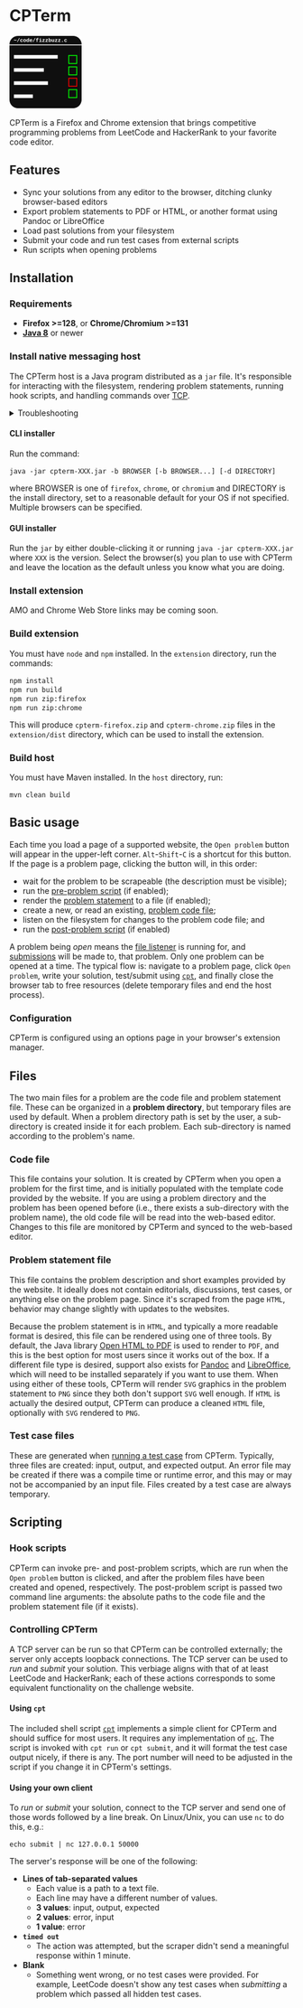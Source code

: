 # CPTerm

![cpterm logo](extension/icons/cpterm-128.png)

CPTerm is a Firefox and Chrome extension that brings competitive programming
problems from LeetCode and HackerRank to your favorite code editor.

## Features

- Sync your solutions from any editor to the browser, ditching clunky
browser-based editors
- Export problem statements to PDF or HTML, or another format using Pandoc or
LibreOffice
- Load past solutions from your filesystem
- Submit your code and run test cases from external scripts
- Run scripts when opening problems

## Installation

### Requirements

- **Firefox >=128**, or **Chrome/Chromium >=131**
- [**Java 8**](https://www.java.com/) or newer

### Install native messaging host

The CPTerm host is a Java program distributed as a `jar` file.  It's responsible
for interacting with the filesystem, rendering problem statements, running hook
scripts, and handling commands over [TCP](#controlling-cpterm).

<details>
<summary>Troubleshooting</summary>
Ensure that the <code>java</code> binary of the JRE is in your
<code>PATH</code>.  This should happen by default if you used an installer or
your Linux distribution's package manager, but run <code>java -version</code> in
a terminal or command prompt to make sure.  Additionally, the system-wide JRE
will be used to run the host itself.
</details>

#### CLI installer

Run the command:
```
java -jar cpterm-XXX.jar -b BROWSER [-b BROWSER...] [-d DIRECTORY]
```
where BROWSER is one of `firefox`, `chrome`, or `chromium` and DIRECTORY is the
install directory, set to a reasonable default for your OS if not specified.
Multiple browsers can be specified.

#### GUI installer

Run the `jar` by either double-clicking it or running `java -jar cpterm-XXX.jar`
where `XXX` is the version.  Select the browser(s) you plan to use with CPTerm
and leave the location as the default unless you know what you are doing.

### Install extension

AMO and Chrome Web Store links may be coming soon.

### Build extension

You must have `node` and `npm` installed.  In the `extension` directory, run the
commands:
```
npm install
npm run build
npm run zip:firefox
npm run zip:chrome
```
This will produce `cpterm-firefox.zip` and `cpterm-chrome.zip` files in the
`extension/dist` directory, which can be used to install the extension.

### Build host

You must have Maven installed.  In the `host` directory, run:
```
mvn clean build
```

## Basic usage

Each time you load a page of a supported website, the `Open problem` button will
appear in the upper-left corner.  `Alt`-`Shift`-`C` is a shortcut for this
button.  If the page is a problem page, clicking the button will, in this order:

- wait for the problem to be scrapeable (the description must be visible);
- run the [pre-problem script](#hook-scripts) (if enabled);
- render the [problem statement](#problem-statement-file) to a file (if enabled);
- create a new, or read an existing, [problem code file](#code-file);
- listen on the filesystem for changes to the problem code file; and
- run the [post-problem script](#hook-scripts) (if enabled)

A problem being _open_ means the [file listener](#code-file) is running for, and
[submissions](#controlling-cpterm) will be made to, that problem.  Only one
problem can be opened at a time.  The typical flow is: navigate to a problem
page, click `Open problem`, write your solution, test/submit using
[`cpt`](#using-cpt), and finally close the browser tab to free
resources (delete temporary files and end the host process).

### Configuration

CPTerm is configured using an options page in your browser's extension manager.

## Files

The two main files for a problem are the code file and problem statement file.
These can be organized in a **problem directory**, but temporary files are used
by default.  When a problem directory path is set by the user, a sub-directory
is created inside it for each problem.  Each sub-directory is named according to
the problem's name.

### Code file

This file contains your solution.  It is created by CPTerm when you open a
problem for the first time, and is initially populated with the template code
provided by the website.  If you are using a problem directory and the problem
has been opened before (i.e., there exists a sub-directory with the problem
name), the old code file will be read into the web-based editor.  Changes to
this file are monitored by CPTerm and synced to the web-based editor.

### Problem statement file

This file contains the problem description and short examples provided by the
website.  It ideally does not contain editorials, discussions, test cases, or
anything else on the problem page.  Since it's scraped from the page `HTML`,
behavior may change slightly with updates to the websites.

Because the problem statement is in `HTML`, and typically a more readable format
is desired, this file can be rendered using one of three tools.  By default, the
Java library [Open HTML to PDF](https://github.com/openhtmltopdf/openhtmltopdf)
is used to render to `PDF`, and this is the best option for most users since it
works out of the box.  If a different file type is desired, support also exists
for [Pandoc](https://pandoc.org/) and
[LibreOffice](https://www.libreoffice.org/), which will need to be installed
separately if you want to use them.  When using either of these tools, CPTerm
will render `SVG` graphics in the problem statement to `PNG` since they both
don't support `SVG` well enough.  If `HTML` is actually the desired output,
CPTerm can produce a cleaned `HTML` file, optionally with `SVG` rendered to
`PNG`.

### Test case files

These are generated when [running a test case](#controlling-cpterm) from CPTerm.
Typically, three files are created: input, output, and expected output.  An
error file may be created if there was a compile time or runtime error, and this
may or may not be accompanied by an input file.  Files created by a test case
are always temporary.

## Scripting

### Hook scripts

CPTerm can invoke pre- and post-problem scripts, which are run when the `Open
problem` button is clicked, and after the problem files have been created and
opened, respectively.  The post-problem script is passed two command line
arguments: the absolute paths to the code file and the problem statement file
(if it exists).

### Controlling CPTerm

A TCP server can be run so that CPTerm can be controlled externally; the server
only accepts loopback connections.  The TCP server can be used to _run_ and
_submit_ your solution.  This verbiage aligns with that of at least LeetCode and
HackerRank; each of these actions corresponds to some equivalent functionality
on the challenge website.

#### Using `cpt`

The included shell script [`cpt`](util/cpt) implements a simple client for CPTerm
and should suffice for most users.  It requires any implementation of
[`nc`](https://en.wikipedia.org/wiki/Netcat).  The script is invoked with `cpt
run` or `cpt submit`, and it will format the test case output nicely, if there
is any.  The port number will need to be adjusted in the script if you change it
in CPTerm's settings.

#### Using your own client

To _run_ or _submit_ your solution, connect to the TCP server and send one of
those words followed by a line break.  On Linux/Unix, you can use `nc` to do
this, e.g.:
```
echo submit | nc 127.0.0.1 50000
```

The server's response will be one of the following:

- **Lines of tab-separated values**
  - Each value is a path to a text file.
  - Each line may have a different number of values.
  - **3 values**: input, output, expected
  - **2 values**: error, input
  - **1 value**: error
- **`timed out`**
  - The action was attempted, but the scraper didn't send a meaningful response
  within 1 minute.
- **Blank**
  - Something went wrong, or no test cases were provided.  For example, LeetCode
  doesn't show any test cases when _submitting_ a problem which passed all
  hidden test cases.